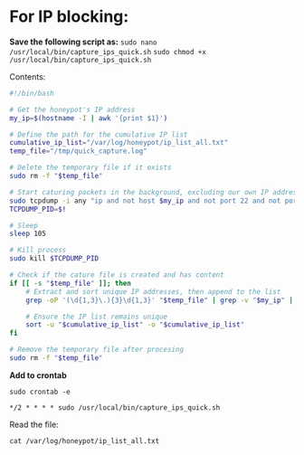 # For IP blocking:

**Save the following script as:** 
` sudo nano /usr/local/bin/capture_ips_quick.sh `
`sudo chmod +x /usr/local/bin/capture_ips_quick.sh`



Contents:
```bash
#!/bin/bash

# Get the honeypot's IP address
my_ip=$(hostname -I | awk '{print $1}')

# Define the path for the cumulative IP list
cumulative_ip_list="/var/log/honeypot/ip_list_all.txt"
temp_file="/tmp/quick_capture.log"

# Delete the temporary file if it exists
sudo rm -f "$temp_file"

# Start caturing packets in the background, excluding our own IP address
sudo tcpdump -i any "ip and not host $my_ip and not port 22 and not port 80" -n -tttt > "$temp_file" &
TCPDUMP_PID=$!

# Sleep
sleep 105

# Kill process
sudo kill $TCPDUMP_PID

# Check if the cature file is created and has content
if [[ -s "$temp_file" ]]; then
    # Extract and sort unique IP addresses, then append to the list
    grep -oP '(\d{1,3}\.){3}\d{1,3}' "$temp_file" | grep -v "$my_ip" | sort | uniq >> "$cumulative_ip_list"

    # Ensure the IP list remains unique
    sort -u "$cumulative_ip_list" -o "$cumulative_ip_list"
fi

# Remove the temporary file after procesing
sudo rm -f "$temp_file"
```
**Add to crontab**

`sudo crontab -e`

`*/2 * * * * sudo /usr/local/bin/capture_ips_quick.sh`


Read the file: 

`cat /var/log/honeypot/ip_list_all.txt`